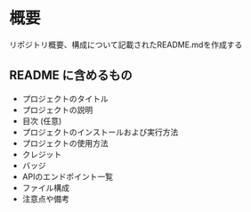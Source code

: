 # 概要

リポジトリ概要、構成について記載されたREADME.mdを作成する

## README に含めるもの

- プロジェクトのタイトル
- プロジェクトの説明
- 目次 (任意)
- プロジェクトのインストールおよび実行方法
- プロジェクトの使用方法
- クレジット
- バッジ
- APIのエンドポイント一覧
- ファイル構成
- 注意点や備考
